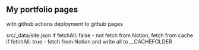 ## My portfolio pages

with github actions deployment to github pages

src/_data/site.json 
    if fetchAll: false - not fetch from Notion, fetch from cache
    if fetchAll: true - fetch from Notion and write all to __CACHEFOLDER